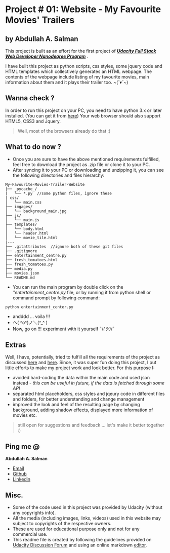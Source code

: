 # Project # 01: Website - My Favourite Movies' Trailers
## by Abdullah A. Salman

This project is built as an effort for the first project of ***[Udacity Full Stack Web Developer Nanodegree Program](https://classroom.udacity.com/nanodegrees/nd004/)*** .

I have built this project as python scripts, css styles, some jquery code and HTML templates which collectively generates an HTML webpage. The contents of the webpage include listing of my favourite movies, main information about them and it plays their trailer too.    \~(˘▾˘~)

Wanna check ?
-
In order to run this project on your PC, you need to have python 3.x or later installed. (You can get it from [here](https://www.python.org/downloads/)) 
Your web browser should also support HTML5, CSS3 and Jquery. 
>Well, most of the browsers already do that ;)

What to do now ?
-

 - Once you are sure to have the above mentioned requirements fulfilled, feel free to download the project as .zip file or clone it to your PC.
 - After syncing it to your PC or downloading and unzipping it, you can see the following directories and files hierarchy:
 ```
My-Favourite-Movies-Trailer-Website
├── _pycache_/
|   └── *.py  //some python files, ignore these 
| css/
│   └── main.css
├── imgages/
│   └── background_main.jpg
├── js/
│   └── main.js
├── templates/
│   └── body.html
│   └── header.html
│   └── movie_tile.html
|---
├── .gitattributes  //ignore both of these git files
├── .gitignore
├── entertainment_centre.py
├── fresh_tomatoes.html
├── fresh_tomatoes.py
├── media.py
├── movies.json
└── README.md
```  

- You can run the main program by double click on the *"entertainment_centre.py* file, or by running it from python shell or command prompt by following command:
```
python entertainment_center.py
```
- andddd ... voila !!!     
-  ヘ( \^o\^)ノ＼(\^_^ ) 
- Now, go on !!! experiment with it yourself  ¯\\_(ツ)_/¯


Extras
---------
Well, I have, potentially, tried to fulfill all the requirements of the project as discussed [here](https://review.udacity.com/#!/rubrics/2/view) and [here](https://discussions.udacity.com/t/movie-trailer-website-checklist-read-this-before-you-submit-your-project/39852). Since, it was super fun doing this project, I put little efforts to make my project work and look better.
For this purpose I:

 - avoided hard-coding the data within the main code and used json instead
		 *- this can be useful in future, if the data is fetched through some API*
 - separated html placeholders, css styles and jqeury code in different files and folders, for better understanding and change management
 - improved the look and feel of the resulting page by changing background, adding shadow effects, displayed more information of movies etc.
>still open for suggestions and feedback ... let's make it better together :)

Ping me @
-
**Abdullah A. Salman**

 - [Email](mailto:20abdullahahmadsalman@gmail.com)
 -  [Github](https://github.com/abdullah-22)
 - [Linkedin](http://www.linkedin.com/in/abdullahasalman)

Misc.
-
- Some of the code used in this project was provided by Udacity (without any copyrights info).
- All the media (including images, links, videos) used in this website may subject to copyrights of the respective owners. 
- These are used for educational purpose only and not for any commercial use.
- This readme file is created by following the guidelines provided on [Udacity Discussion Forum](https://discussions.udacity.com/t/movie-trailer-website-checklist-read-this-before-you-submit-your-project/39852) and using an online markdown [editor](https://stackedit.io/).